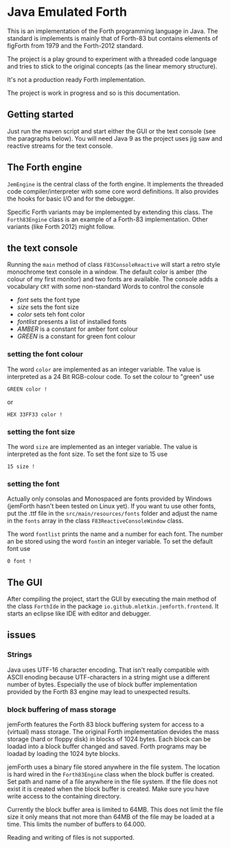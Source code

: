# Java Emulated Forth
This is an implementation of the Forth programming language in Java.
The standard is implements is mainly that of Forth-83 but contains elements of
figForth from 1979 and the Forth-2012 standard.

The project is a play ground to experiment with a threaded code language and
tries to stick to the original concepts (as the linear memory structure).

It's not a production ready Forth implementation.

The project is work in progress and so is this documentation.

## Getting started
Just run the maven script and start either the GUI or the text console (see the paragraphs below).
You will need Java 9 as the project uses jig saw and reactive streams for the text console.

## The Forth engine
```JemEngine``` is the central class of the forth engine.
It implements the threaded code compiler/interpreter with some core word definitions.
It also provides the hooks for basic I/O and for the debugger.

Specific Forth variants may be implemented by extending this class.
The ```Forth83Engine``` class is an example of a Forth-83 implementation.
Other variants (like Forth 2012) might follow.


## the text console
Running the ```main``` method of class ```F83ConsoleReactive``` will start a retro style monochrome text console in a window.
The default color is amber (the colour of my first monitor) and two fonts are available.
The console adds a vocabulary ```CRT``` with some non-standard Words to control the console
- *font* sets the font type
- *size* sets the font size 
- *color* sets teh font color
- *fontlist* presents a list of installed fonts
- *AMBER* is a constant for amber font colour
- *GREEN* is a constant for green font colour

### setting the font colour
The word ```color``` are implemented as an integer variable.
The value is interpreted as a 24 Bit RGB-colour code.
To set the colour to "green" use
```
GREEN color !
```
or
```
HEX 33FF33 color !
```
### setting the font size
The word ```size``` are implemented as an integer variable.
The value is interpreted as the font size.
To set the font size to 15 use
```
15 size !
```
### setting the font
Actually only consolas and Monospaced are fonts provided by Windows (jemForth hasn't been tested on Linux yet).
If you want tu use other fonts, put the .ttf file in the ```src/main/resources/fonts``` folder and adjust the name
in the ```fonts``` array in the class ```F83ReactiveConsoleWindow``` class.

The word ```fontlist``` prints the name and a number for each font.
The number an be stored using the word ```font```in an integer variable.
To set the default font use
```
0 font !
```
## The GUI
After compiling the project, start the GUI by executing the main method
of the class ```ForthIde``` in the package ```io.github.mletkin.jemforth.frontend```.
It starts an eclipse like IDE with editor and debugger.

## issues

### Strings
Java uses UTF-16 character encoding. That isn't really compatible with ASCII enoding
because UTF-characters in a string might use a different number of bytes.
Especially the use of block buffer implementation provided by the Forth 83 engine may lead to
unexpected results.

### block buffering of mass storage
jemForth features the Forth 83 block buffering system for access to a (virtual) mass storage.
The original Forth implementation devides the mass storage (hard or floppy disk) in blocks of 1024 bytes.
Each block can be loadad into a block buffer changed and saved. Forth programs may be loadad by loading
the 1024 byte blocks.

jemForth uses a binary file stored anywhere in the file system.
The location is hard wired in the ```Forth83Engine``` class when the block buffer is created.
Set path and name of a file anywhere in the file system. If the file does not exist it is created when the
block buffer is created. Make sure you have write access to the containing directory.

Currently the block buffer area is limited to 64MB. This does not limit the file size it only means
that not more than 64MB of the file may be loaded at a time. This limits the number of buffers to 64.000.

Reading and writing of files is not supported. 

